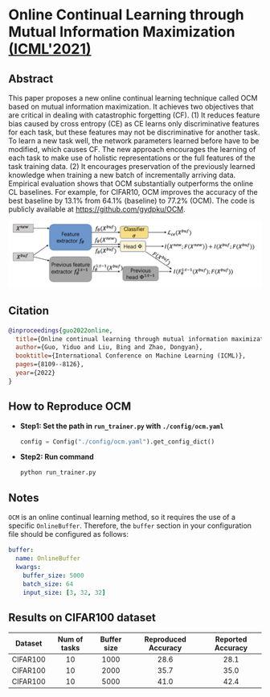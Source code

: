 # Online Continual Learning through Mutual Information Maximization [(ICML'2021)](https://proceedings.mlr.press/v162/guo22g.html)



## Abstract

This paper proposes a new online continual learning technique called OCM based on mutual information maximization. It achieves two objectives that are critical in dealing with catastrophic forgetting (CF). (1) It reduces feature bias caused by cross entropy (CE) as CE learns only discriminative features for each task, but these features may not be discriminative for another task. To learn a new task well, the network parameters learned before have to be modified, which causes CF. The new approach encourages the learning of each task to make use of holistic representations or the full features of the task training data. (2) It encourages preservation of the previously learned knowledge when training a new batch of incrementally arriving data. Empirical evaluation shows that OCM substantially outperforms the online CL baselines. For example, for CIFAR10, OCM improves the accuracy of the best baseline by 13.1% from 64.1% (baseline) to 77.2% (OCM). The code is publicly available at https://github.com/gydpku/OCM.

![OCM](../../resources/imgs/OCM.png)



## Citation

```bibtex
@inproceedings{guo2022online,
  title={Online continual learning through mutual information maximization},
  author={Guo, Yiduo and Liu, Bing and Zhao, Dongyan},
  booktitle={International Conference on Machine Learning (ICML)},
  pages={8109--8126},
  year={2022}
}
```



## How to Reproduce OCM

- **Step1: Set the path in `run_trainer.py` with `./config/ocm.yaml`**
    ```python
    config = Config("./config/ocm.yaml").get_config_dict()
    ```
- **Step2: Run command**
    ```python
    python run_trainer.py
    ```



## Notes

`OCM` is an online continual learning method, so it requires the use of a specific `OnlineBuffer`. Therefore, the `buffer` section in your configuration file should be configured as follows:

```yaml
buffer:
  name: OnlineBuffer
  kwargs:
    buffer_size: 5000
    batch_size: 64
    input_size: [3, 32, 32]
```



## Results on CIFAR100 dataset

| Dataset  | Num of tasks | Buffer size | Reproduced Accuracy | Reported Accuracy |
| :------: | :----------: | :---------: | :-----------------: | :---------------: |
| CIFAR100 |      10      |    1000     |        28.6         |       28.1        |
| CIFAR100 |      10      |    2000     |        35.7         |       35.0        |
| CIFAR100 |      10      |    5000     |        41.0         |       42.4        |

